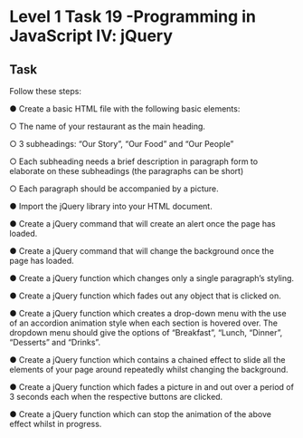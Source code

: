 # Level 1 Task 19 -Programming in JavaScript IV: jQuery

## Task

Follow these steps:

● Create a basic HTML file with the following basic elements:

○ The name of your restaurant as the main heading.

○ 3 subheadings: “Our Story”, “Our Food” and “Our People”

○ Each subheading needs a brief description in paragraph form to elaborate on these subheadings (the paragraphs can be short)

○ Each paragraph should be accompanied by a picture.

● Import the jQuery library into your HTML document.

● Create a jQuery command that will create an alert once the page has loaded.

● Create a jQuery command that will change the background once the page has loaded.

● Create a jQuery function which changes only a single paragraph’s styling.

● Create a jQuery function which fades out any object that is clicked on.

● Create a jQuery function which creates a drop-down menu with the use of an accordion animation style when each section is hovered over. The dropdown menu should give the options of “Breakfast”, “Lunch, “Dinner”, “Desserts” and “Drinks”.

● Create a jQuery function which contains a chained effect to slide all the elements of your page around repeatedly whilst changing the background.

● Create a jQuery function which fades a picture in and out over a period of 3 seconds each when the respective buttons are clicked.

● Create a jQuery function which can stop the animation of the above effect whilst in progress.